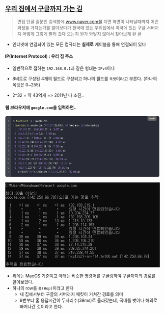 ## [우리 집에서 구글까지 가는 길](https://evan-moon.github.io/2019/06/22/my-home-to-google/)

> 면접 단골 질문인 검색창에 www.naver.com을 치면 화면이 나타날때까지 어떤 과정을 거치는가를 알아보다가 한국에 있는 우리집에서 미국에 있는 구글 서버까지 어떻게 그렇게 빨리 갔다 오는지 뭔가 와닿지 않아서 찾아보게 된 글

- 인터넷에 연결되어 있는 모든 컴퓨터는 **실제로** 케이블을 통해 연결되어 있다

#### IP(Internet Protocol) : 우리 집 주소

- 일반적으로 접하는 `192.168.0.1`과 같은 형태는 `IPv4`이다
- 8비트로 구성된 4개의 필드로 구성되고 하나의 필드를 `옥탯`이라고 부른다. (하나의 옥탯은 0~255)

- 2^32 = 약 43억개 => 2011년 다 소진..

#### 웹 브라우저에 `google.com`을 입력하면..

![image-20221121215406419](우리집에서구글까지.assets/image-20221121215406419.png)

![image-20221121215351010](우리집에서구글까지.assets/image-20221121215351010.png)

- 위에는 MacOS 기준이고 아래는 비슷한 명령어를 구글링하여 구글까지의 경로를 알아보았다.
- 하나의 row를 `홉(Hop)`이라고 한다
  - 내 집에서부터 구글의 서버까지 패킷이 거쳐간 경로를 의미
  - 9번부터 홉 응답시간이 두자리수(39ms)로 올라갔는데, 국내를 벗어나 해외로 빠져나간 것이라고 한다.
